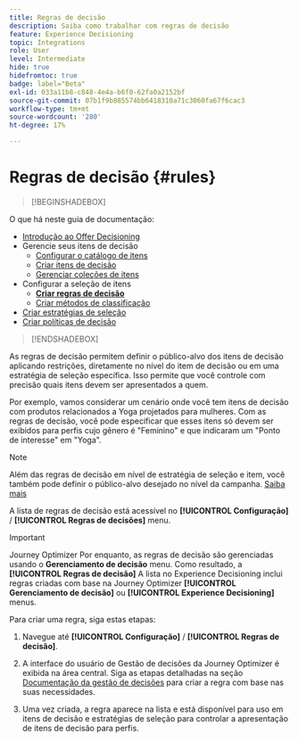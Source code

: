 ```yaml
---
title: Regras de decisão
description: Saiba como trabalhar com regras de decisão
feature: Experience Decisioning
topic: Integrations
role: User
level: Intermediate
hide: true
hidefromtoc: true
badge: label="Beta"
exl-id: 033a11b8-c848-4e4a-b6f0-62fa0a2152bf
source-git-commit: 07b1f9b885574bb6418310a71c3060fa67f6cac3
workflow-type: tm+mt
source-wordcount: '280'
ht-degree: 17%

---
```


# Regras de decisão {#rules}

>[!BEGINSHADEBOX]

O que há neste guia de documentação:

* [Introdução ao Offer Decisioning](gs-experience-decisioning.md)
* Gerencie seus itens de decisão
   * [Configurar o catálogo de itens](catalogs.md)
   * [Criar itens de decisão](items.md)
   * [Gerenciar coleções de itens](collections.md)
* Configurar a seleção de itens
   * **[Criar regras de decisão](rules.md)**
   * [Criar métodos de classificação](ranking.md)
* [Criar estratégias de seleção](selection-strategies.md)
* [Criar políticas de decisão](create-decision.md)

>[!ENDSHADEBOX]

As regras de decisão permitem definir o público-alvo dos itens de decisão aplicando restrições, diretamente no nível do item de decisão ou em uma estratégia de seleção específica. Isso permite que você controle com precisão quais itens devem ser apresentados a quem.

Por exemplo, vamos considerar um cenário onde você tem itens de decisão com produtos relacionados a Yoga projetados para mulheres. Com as regras de decisão, você pode especificar que esses itens só devem ser exibidos para perfis cujo gênero é &quot;Feminino&quot; e que indicaram um &quot;Ponto de interesse&quot; em &quot;Yoga&quot;.

>[!NOTE]
>
>Além das regras de decisão em nível de estratégia de seleção e item, você também pode definir o público-alvo desejado no nível da campanha. [Saiba mais](../campaigns/create-campaign.md#audience)


A lista de regras de decisão está acessível no **[!UICONTROL Configuração]** / **[!UICONTROL Regras de decisões]** menu.

<!--![](assets/decision-rules-list.png)-->

>[!IMPORTANT]
>
>Journey Optimizer Por enquanto, as regras de decisão são gerenciadas usando o **Gerenciamento de decisão** menu. Como resultado, a **[!UICONTROL Regras de decisão]** A lista no Experience Decisioning inclui regras criadas com base na Journey Optimizer **[!UICONTROL Gerenciamento de decisão]** ou **[!UICONTROL Experience Decisioning]** menus.

Para criar uma regra, siga estas etapas:

1. Navegue até **[!UICONTROL Configuração]** / **[!UICONTROL Regras de decisão]**.
1. A interface do usuário de Gestão de decisões da Journey Optimizer é exibida na área central. Siga as etapas detalhadas na seção [Documentação da gestão de decisões](../offers/offer-library/creating-decision-rules.md) para criar a regra com base nas suas necessidades.

1. Uma vez criada, a regra aparece na lista e está disponível para uso em itens de decisão e estratégias de seleção para controlar a apresentação de itens de decisão para perfis.
